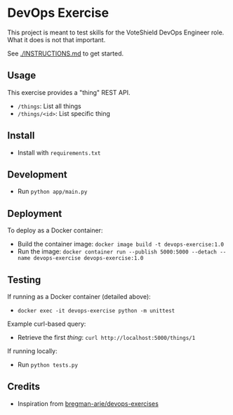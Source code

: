 # DevOps Exercise

This project is meant to test skills for the VoteShield DevOps Engineer role. What it does is not that important.

See [./INSTRUCTIONS.md](./INSTRUCTIONS.md) to get started.

## Usage

This exercise provides a "thing" REST API.

- `/things`: List all things
- `/things/<id>`: List specific thing

## Install

- Install with `requirements.txt`

## Development

- Run `python app/main.py`

## Deployment

To deploy as a Docker container:
- Build the container image: `docker image build -t devops-exercise:1.0`
- Run the image: `docker container run --publish 5000:5000 --detach --name devops-exercise devops-exercise:1.0`

## Testing
If running as a Docker container (detailed above):
- `docker exec -it devops-exercise python -m unittest`

Example curl-based query:
- Retrieve the first *thing*: `curl http://localhost:5000/things/1`

If running locally:
- Run `python tests.py`

## Credits

- Inspiration from [bregman-arie/devops-exercises](https://github.com/bregman-arie/devops-exercises)
